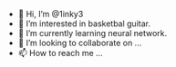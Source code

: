 - 👋 Hi, I’m @1inky3
- 👀 I’m interested in basketbal guitar.
- 🌱 I’m currently learning neural network.
- 💞️ I’m looking to collaborate on ...
- 📫 How to reach me ...

<!---
1inky3/1inky3 is a ✨ special ✨ repository because its `README.md` (this file) appears on your GitHub profile.
You can click the Preview link to take a look at your changes.
--->
